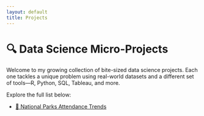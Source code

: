 ```yaml
---
layout: default
title: Projects
---
```


# 🔍 Data Science Micro-Projects

Welcome to my growing collection of bite-sized data science projects. Each one tackles a unique problem using real-world datasets and a different set of tools—R, Python, SQL, Tableau, and more.

Explore the full list below:

- [🗻 National Parks Attendance Trends](/projects/NationalParkAttendance/)
